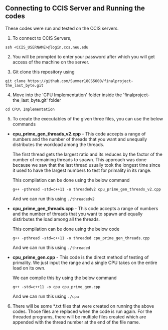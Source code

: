 ## Connecting to CCIS Server and Running the codes

These codes were run and tested on the CCIS servers.

1. To connect to CCIS Servers,

 `ssh <CCIS_USERNAME>@login.ccs.neu.edu`

2. You will be prompted to enter your password after which you will get access of the machine on the server.

3. Git clone this repository using

 `git clone https://github.com/Summer18CS5600/finalproject-the_last_byte.git`

4. Move into the 'CPU Implementation' folder inside the 'finalproject-the_last_byte.git' folder

 `cd CPU\ Implementation`

5. To create the executables of the given three files, you can use the below commands
  * **cpu_prime_gen_threads_v2.cpp** - This code accepts a range of numbers and the number of threads that you want and unequally distributes the workload among the threads.
  
    The first thread gets the largest ratio and its reduces by the factor of the number of remaining threads to spawn. 
    This approach was done because we saw that the last thread usually took the longest time since it used to have the largest numbers to test for primality in its range.
    
    This compilation can be done using the below command
    
    `g++ -pthread -std=c++11 -o threadedv2 cpu_prime_gen_threads_v2.cpp`
    
    And we can run this using `./threadedv2`
    
    
  * **cpu_prime_gen_threads.cpp** - This code accepts a range of numbers and the number of threads that you want to spawn and equally distirbutes the load among all the threads.
  
    This compilation can be done using the below code
    
    `g++ -pthread -std=c++11 -o threaded cpu_prime_gen_threads.cpp`
    
    And we can run this using `./threaded`
    
  * **cpu_prime_gen.cpp** - This code is the direct method of testing of primality. We just input the range and a single CPU takes on the entire load on its own.
  
    We can compile this by using the below command
  
    `g++ -std=c++11 -o cpu cpu_prime_gen.cpp`
  
    And we can run this using `./cpu`
    
6. There will be some *.txt files that were created on running the above codes. Those files are replaced when the code is run again. For the threaded programs, there will be multiple files created which are appended with the thread number at the end of the file name.
